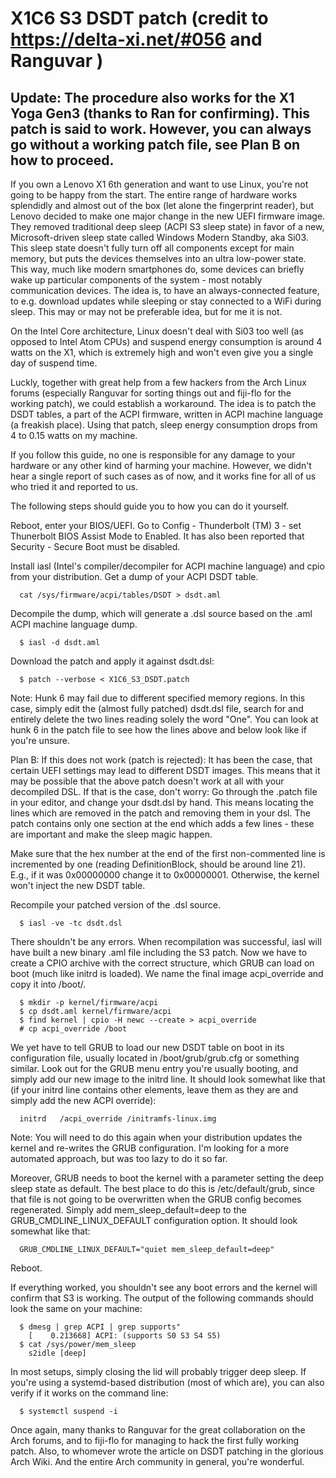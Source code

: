 # X1C6 S3 DSDT patch (credit to https://delta-xi.net/#056 and Ranguvar )

## Update: The procedure also works for the X1 Yoga Gen3 (thanks to Ran for confirming). This patch is said to work. However, you can always go without a working patch file, see Plan B on how to proceed.

If you own a Lenovo X1 6th generation and want to use Linux, you're not going to be happy from the start. The entire range of hardware works splendidly and almost out of the box (let alone the fingerprint reader), but Lenovo decided to make one major change in the new UEFI firmware image. They removed traditional deep sleep (ACPI S3 sleep state) in favor of a new, Microsoft-driven sleep state called Windows Modern Standby, aka Si03. This sleep state doesn't fully turn off all components except for main memory, but puts the devices themselves into an ultra low-power state. This way, much like modern smartphones do, some devices can briefly wake up particular components of the system - most notably communication devices. The idea is, to have an always-connected feature, to e.g. download updates while sleeping or stay connected to a WiFi during sleep. This may or may not be preferable idea, but for me it is not.

On the Intel Core architecture, Linux doesn't deal with Si03 too well (as opposed to Intel Atom CPUs) and suspend energy consumption is around 4 watts on the X1, which is extremely high and won't even give you a single day of suspend time.

Luckly, together with great help from a few hackers from the Arch Linux forums (especially Ranguvar for sorting things out and fiji-flo for the working patch), we could establish a workaround. The idea is to patch the DSDT tables, a part of the ACPI firmware, written in ACPI machine language (a freakish place). Using that patch, sleep energy consumption drops from 4 to 0.15 watts on my machine.

If you follow this guide, no one is responsible for any damage to your hardware or any other kind of harming your machine. However, we didn't hear a single report of such cases as of now, and it works fine for all of us who tried it and reported to us.

The following steps should guide you to how you can do it yourself.

Reboot, enter your BIOS/UEFI. Go to Config - Thunderbolt (TM) 3 - set Thunerbolt BIOS Assist Mode to Enabled. It has also been reported that Security - Secure Boot must be disabled.

Install iasl (Intel's compiler/decompiler for ACPI machine language) and cpio from your distribution.
Get a dump of your ACPI DSDT table.

```shell
  cat /sys/firmware/acpi/tables/DSDT > dsdt.aml
```

Decompile the dump, which will generate a .dsl source based on the .aml ACPI machine language dump.

```shell
  $ iasl -d dsdt.aml
```

Download the patch and apply it against dsdt.dsl:

```shell
  $ patch --verbose < X1C6_S3_DSDT.patch
```

Note: Hunk 6 may fail due to different specified memory regions. In this case, simply edit the (almost fully patched) dsdt.dsl file, search for and entirely delete the two lines reading solely the word "One". You can look at hunk 6 in the patch file to see how the lines above and below look like if you're unsure.

Plan B: If this does not work (patch is rejected): It has been the case, that certain UEFI settings may lead to different DSDT images. This means that it may be possible that the above patch doesn't work at all with your decompiled DSL. If that is the case, don't worry: Go through the .patch file in your editor, and change your dsdt.dsl by hand. This means locating the lines which are removed in the patch and removing them in your dsl. The patch contains only one section at the end which adds a few lines - these are important and make the sleep magic happen.

Make sure that the hex number at the end of the first non-commented line is incremented by one (reading DefinitionBlock, should be around line 21). E.g., if it was 0x00000000 change it to 0x00000001. Otherwise, the kernel won't inject the new DSDT table.

Recompile your patched version of the .dsl source.

```shell
  $ iasl -ve -tc dsdt.dsl
```

There shouldn't be any errors. When recompilation was successful, iasl will have built a new binary .aml file including the S3 patch. Now we have to create a CPIO archive with the correct structure, which GRUB can load on boot (much like initrd is loaded). We name the final image acpi_override and copy it into /boot/.

```shell
  $ mkdir -p kernel/firmware/acpi
  $ cp dsdt.aml kernel/firmware/acpi
  $ find kernel | cpio -H newc --create > acpi_override
  # cp acpi_override /boot
```

We yet have to tell GRUB to load our new DSDT table on boot in its configuration file, usually located in /boot/grub/grub.cfg or something similar. Look out for the GRUB menu entry you're usually booting, and simply add our new image to the initrd line. It should look somewhat like that (if your initrd line contains other elements, leave them as they are and simply add the new ACPI override):

```code
  initrd   /acpi_override /initramfs-linux.img
```

Note: You will need to do this again when your distribution updates the kernel and re-writes the GRUB configuration. I'm looking for a more automated approach, but was too lazy to do it so far.

Moreover, GRUB needs to boot the kernel with a parameter setting the deep sleep state as default. The best place to do this is /etc/default/grub, since that file is not going to be overwritten when the GRUB config becomes regenerated. Simply add mem_sleep_default=deep to the GRUB_CMDLINE_LINUX_DEFAULT configuration option. It should look somewhat like that:

```code
  GRUB_CMDLINE_LINUX_DEFAULT="quiet mem_sleep_default=deep"
```

Reboot.

If everything worked, you shouldn't see any boot errors and the kernel will confirm that S3 is working. The output of the following commands should look the same on your machine:

```shell
  $ dmesg | grep ACPI | grep supports"
    [    0.213668] ACPI: (supports S0 S3 S4 S5)
  $ cat /sys/power/mem_sleep
    s2idle [deep]
```

In most setups, simply closing the lid will probably trigger deep sleep. If you're using a systemd-based distribution (most of which are), you can also verify if it works on the command line:

```shell
  $ systemctl suspend -i
```

Once again, many thanks to Ranguvar for the great collaboration on the Arch forums, and to fiji-flo for managing to hack the first fully working patch. Also, to whomever wrote the article on DSDT patching in the glorious Arch Wiki. And the entire Arch community in general, you're wonderful.